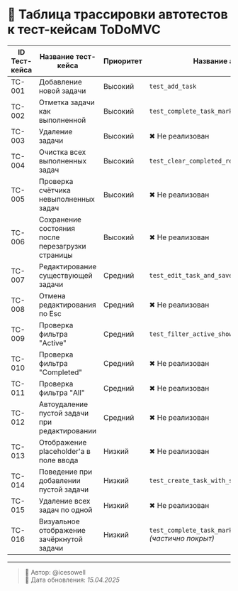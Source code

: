 # 🧩 Таблица трассировки автотестов к тест-кейсам ToDoMVC

| ID Тест-кейса | Название тест-кейса                                           | Приоритет | Название автотеста                                             | Статус автотеста |
|---------------|----------------------------------------------------------------|-----------|------------------------------------------------------------------|------------------|
| TC-001        | Добавление новой задачи                                        | Высокий   | `test_add_task`                                                 | ✅ Реализован     |
| TC-002        | Отметка задачи как выполненной                                 | Высокий   | `test_complete_task_marks_it_completed`                         | ✅ Реализован     |
| TC-003        | Удаление задачи                                                | Высокий   | ✖ Не реализован                                                 | ❌ Отсутствует    |
| TC-004        | Очистка всех выполненных задач                                 | Высокий   | `test_clear_completed_removes_completed_tasks`                  | ✅ Реализован     |
| TC-005        | Проверка счётчика невыполненных задач                          | Высокий   | ✖ Не реализован                                                 | ❌ Отсутствует    |
| TC-006        | Сохранение состояния после перезагрузки страницы              | Высокий   | ✖ Не реализован                                                 | ❌ Отсутствует    |
| TC-007        | Редактирование существующей задачи                             | Средний   | `test_edit_task_and_save_with_enter`                            | ✅ Реализован     |
| TC-008        | Отмена редактирования по Esc                                   | Средний   | ✖ Не реализован                                                 | ❌ Отсутствует    |
| TC-009        | Проверка фильтра "Active"                                      | Средний   | `test_filter_active_shows_only_active_tasks`                    | ✅ Реализован     |
| TC-010        | Проверка фильтра "Completed"                                   | Средний   | ✖ Не реализован                                                 | ❌ Отсутствует    |
| TC-011        | Проверка фильтра "All"                                         | Средний   | ✖ Не реализован                                                 | ❌ Отсутствует    |
| TC-012        | Автоудаление пустой задачи при редактировании                 | Средний   | ✖ Не реализован                                                 | ❌ Отсутствует    |
| TC-013        | Отображение placeholder'а в поле ввода                         | Низкий    | ✖ Не реализован                                                 | ❌ Отсутствует    |
| TC-014        | Поведение при добавлении пустой задачи                         | Низкий    | `test_create_task_with_spaces`                                  | ✅ Реализован     |
| TC-015        | Удаление всех задач по одной                                   | Низкий    | ✖ Не реализован                                                 | ❌ Отсутствует    |
| TC-016        | Визуальное отображение зачёркнутой задачи                      | Низкий    | `test_complete_task_marks_it_completed` *(частично покрыт)*     | ⚠️ Частично       |

---

> 📌 Автор: @icesowell  
> 📅 Дата обновления: *15.04.2025*
